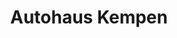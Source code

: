 ---
title: "Autohaus Kempen"
url: /meckenheim/autohaus-kempen-bergerwiesenstrasse/
shop: Autohaus
---